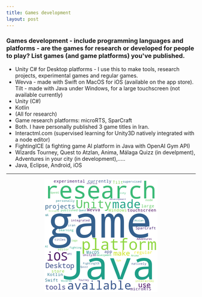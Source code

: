 ```yaml
---
title: Games development 
layout: post
---
```


### Games development - include programming languages and platforms - are the games for research or developed for people to play?  List games (and game platforms) you've published.

* Unity C# for Desktop platforms - I use this to make tools, research projects, experimental games and regular games.
* Wevva - made with Swift on MacOS for iOS (available on the app store). Tilt - made with Java under Windows, for a large touchscreen (not available currently)
* Unity (C#)
* Kotlin
* (All for research)
* Game research platforms: microRTS, SparCraft
* Both. I have personally published 3 game titles in Iran.
* Interactml.com (supervised learning for Unity3D natively integrated with a node editor)
* FightingICE (a fighting game AI platform in Java with OpenAI Gym API)
* Wizards Tourney, Quest to Atzlan, Anima, Málaga Quizz (in develpment), Adventures in your city (in development),.....
* Java, Eclipse, Android, iOS

<hr><center><img src='assets/png/q8-wordcloud.png' /></center>